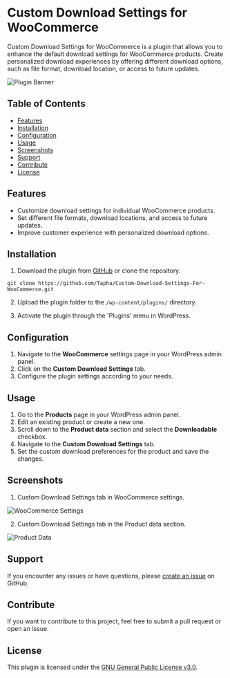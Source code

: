 # Custom Download Settings for WooCommerce

Custom Download Settings for WooCommerce is a plugin that allows you to enhance the default download settings for WooCommerce products. Create personalized download experiences by offering different download options, such as file format, download location, or access to future updates.

![Plugin Banner](./assets/banner-1544x500.jpg)

## Table of Contents

- [Features](#features)
- [Installation](#installation)
- [Configuration](#configuration)
- [Usage](#usage)
- [Screenshots](#screenshots)
- [Support](#support)
- [Contribute](#contribute)
- [License](#license)

## Features

- Customize download settings for individual WooCommerce products.
- Set different file formats, download locations, and access to future updates.
- Improve customer experience with personalized download options.

## Installation

1. Download the plugin from [GitHub](https://github.com/Tapha/Custom-Download-Settings-For-WooCommerce/archive/main.zip) or clone the repository.

```
git clone https://github.com/Tapha/Custom-Download-Settings-For-WooCommerce.git
```

2. Upload the plugin folder to the `/wp-content/plugins/` directory.

3. Activate the plugin through the 'Plugins' menu in WordPress.

## Configuration

1. Navigate to the **WooCommerce** settings page in your WordPress admin panel.
2. Click on the **Custom Download Settings** tab.
3. Configure the plugin settings according to your needs.

## Usage

1. Go to the **Products** page in your WordPress admin panel.
2. Edit an existing product or create a new one.
3. Scroll down to the **Product data** section and select the **Downloadable** checkbox.
4. Navigate to the **Custom Download Settings** tab.
5. Set the custom download preferences for the product and save the changes.

## Screenshots

1. Custom Download Settings tab in WooCommerce settings.

![WooCommerce Settings](./assets/screenshot-1.jpg)

2. Custom Download Settings tab in the Product data section.

![Product Data](./assets/screenshot-2.jpg)

## Support

If you encounter any issues or have questions, please [create an issue](https://github.com/Tapha/Custom-Download-Settings-For-WooCommerce/issues) on GitHub.

## Contribute

If you want to contribute to this project, feel free to submit a pull request or open an issue.

## License

This plugin is licensed under the [GNU General Public License v3.0](LICENSE).

